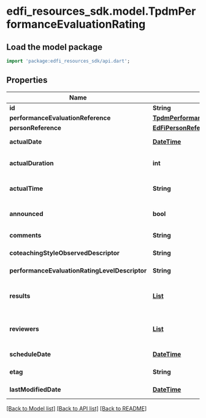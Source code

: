 # edfi_resources_sdk.model.TpdmPerformanceEvaluationRating

## Load the model package
```dart
import 'package:edfi_resources_sdk/api.dart';
```

## Properties
Name | Type | Description | Notes
------------ | ------------- | ------------- | -------------
**id** | **String** |  | [optional] 
**performanceEvaluationReference** | [**TpdmPerformanceEvaluationReference**](TpdmPerformanceEvaluationReference.md) |  | 
**personReference** | [**EdFiPersonReference**](EdFiPersonReference.md) |  | 
**actualDate** | [**DateTime**](DateTime.md) | The month, day, and year on which the performance evaluation was conducted. | 
**actualDuration** | **int** | The actual or estimated number of clock minutes during which the performance evaluation was conducted. | [optional] 
**actualTime** | **String** | An indication of the the time at which the performance evaluation was conducted. | [optional] 
**announced** | **bool** | An indicator of whether the performance evaluation was announced or not. | [optional] 
**comments** | **String** | Any comments about the performance evaluation to be captured. | [optional] 
**coteachingStyleObservedDescriptor** | **String** | A type of co-teaching observed as part of the performance evaluation. | [optional] 
**performanceEvaluationRatingLevelDescriptor** | **String** | The rating level achieved based upon the rating or score. | [optional] 
**results** | [**List<TpdmPerformanceEvaluationRatingResult>**](TpdmPerformanceEvaluationRatingResult.md) | An unordered collection of performanceEvaluationRatingResults. The numerical summary rating or score for the performance evaluation. | [optional] [default to const []]
**reviewers** | [**List<TpdmPerformanceEvaluationRatingReviewer>**](TpdmPerformanceEvaluationRatingReviewer.md) | An unordered collection of performanceEvaluationRatingReviewers. The person(s) that conducted the performance evaluation. | [optional] [default to const []]
**scheduleDate** | [**DateTime**](DateTime.md) | The month, day, and year on which the performance evaluation was scheduled. | [optional] 
**etag** | **String** | A unique system-generated value that identifies the version of the resource. | [optional] 
**lastModifiedDate** | [**DateTime**](DateTime.md) | The date and time the resource was last modified. | [optional] 

[[Back to Model list]](../README.md#documentation-for-models) [[Back to API list]](../README.md#documentation-for-api-endpoints) [[Back to README]](../README.md)


